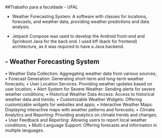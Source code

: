 ##Trabalho para a faculdade - UFAL 

- Weather Forecasting System: A software with classes for locations, forecasts, and weather data,
providing weather predictions and data analysis.

- Jetpack Compose was used to develop the Android front-end and Sprinboot Java for the back end. I used bff (back for frontend) architecture, as it was required to have a Java backend.

## - Weather Forecasting System
• Weather Data Collection: Aggregating weather data from various sources;
• Forecast Generation: Generating short-term and long-term weather forecasts;
• User Location Services: Providing weather updates based on user location;
• Alert System for Severe Weather: Sending alerts for severe weather conditions;
• Historical Weather Data Access: Access to historical weather data and trends;
• Customizable Weather Widgets: Offering customizable widgets for websites and apps;
• Interactive Weather Maps: Displaying interactive maps with weather patterns and forecasts;
• Climate Analytics and Reporting: Providing analytics on climate trends and changes;
• User Feedback and Reporting: Allowing users to report local weather conditions;
• Multi-Language Support: Offering forecasts and information in multiple languages.
